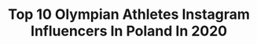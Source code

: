 ---
title: Top 10 Olympian Athletes Instagram Influencers In Poland In 2020
description: >-
  Find top olympian athletes Instagram influencers in Poland in 2020. Most popular hashtags: #running #athlete #motivation #run.
platform: Instagram
hits: 8
text_top: Discover the best Instagram influencers on inBeat.
text_bottom: Our database has 8 Instagram influencers like this in Poland for you to collaborate.
profiles:
  - username: "karolinakoleczek"
    fullname: >-
      Karolina Kołeczek
    bio: >-
      🔺Team🇵🇱Olympian 🔺Nike Athlete 🏃🏻‍♀️🔺Ambassador @olimp_nutrition_pl 🏆 🔺100m Hurdles 🚧🔺AZS UMCS Lublin 💚 🔺Team @pkn.orlen 🔺
    location: "Poland"
    followers: 19461
    engagement: 721
    commentsToLikes: 0.010699
    id: ck5c9sj6mc1c90i11sz8h31u9
    verified: false
    hashtags: "#olimp, #poland, #sprint, #hurdler"
  - username: "elliot_levi_giles"
    fullname: >-
      ⠀⠀⠀⠀⠀⠀⠀⠀⠀ ⠀⠀⠀Elliot Levi Giles
    bio: >-
      British 800m Runner - Nike Athlete European🥉medalist Rio Olympian🇧🇷 5x British Champion - PHX TRK Enquires:dave.scott@stellargroup.co.uk @StellarAth
    location: "Poland"
    followers: 6420
    engagement: 863
    commentsToLikes: 0.014860
    id: ckf5lu0mor0rv0j23ysf14wmc
    verified: false
    hashtags: "#vanlife, #frenchiesofinstagram, #frenchbulldog, #frenchie"
  - username: "natmaliszewska"
    fullname: >-
      Natalia Maliszewska
    bio: >-
      🇵🇱Short-Track WORLD CUP WINNER 2019 EUROPEAN CHAMPION on 500m 2018 Olympian🇰🇷 World Championship🥈 @team100pfn member ❤️Palm trees🌴coffee☕️ 🏡b-stok
    location: "Poland"
    followers: 5636
    engagement: 1183
    commentsToLikes: 0.014929
    id: ck6tx8t0wwh820j716kpis403
    verified: false
    hashtags: "#shorttrack, #bia, #kuvings, #dresden"
  - username: "koennaert"
    fullname: >-
      Koen Naert
    bio: >-
      Husband & Proud dad 🥇2018 European marathon Champion ⏱️2h07'39" marathon ⏱️61'42" half marathon 🇧🇪 Olympian 2016 Adeps - ASICS - AA Drink Student
    location: "Poland"
    followers: 12741
    engagement: 708
    commentsToLikes: 0.020395
    id: ck5hp90spqye80i11717hlbhs
    verified: false
    hashtags: "#work, #polar, #ekiden, #team"
  - username: "ola_rudzinska"
    fullname: >-
      Ola Mirosław (Rudzińska)
    bio: >-
      Professional Sport Climber 🇵🇱 Olympian #Tokyo2020 Double World Champion & European Champion Ambassador @underarmour #climbing #climber #athlete
    location: "Poland"
    followers: 6746
    engagement: 834
    commentsToLikes: 0.017826
    id: ck5zv73503pc80i144mc57163
    verified: false
    hashtags: "#underarmour, #smakujlubelskie, #skokwmarzenia, #underarmourteam"
  - username: "joanna.jozwik"
    fullname: >-
      Joanna Jóźwik
    bio: >-
      800m runner 🏃🏻‍♀️ Olympian #roadtotokyo2021 🇵🇱🇵🇱🇵🇱
    location: "Poland"
    followers: 102584
    engagement: 417
    commentsToLikes: 0.006255
    id: ckap88e3una2n0i78k8j810i3
    verified: true
    hashtags: "#justdoit, #cosopozakopane, #jjrunclan, #positivevibes"
  - username: "agnieszka_jerzyk"
    fullname: >-
      Agnieszka Jerzyk
    bio: >-
      PRO triathlete 2 x Olympian 💦⚙️🦵🏼 WC & EC U23 ITU Champion 5x IM70.3 Champion Long distance 8:48,49 11 years the best in Poland 🇵🇱
    location: "Poland"
    followers: 8401
    engagement: 696
    commentsToLikes: 0.026810
    id: ckap3znpt57080i78n5bm8jos
    verified: false
    hashtags: "#idmarracingteam, #newbalancepoland, #blachotrapez, #zone3polska"
  - username: "justyna.swiety.ersetic"
    fullname: >-
      Justyna Święty-Ersetic
    bio: >-
      🥇🥇EC 🥇🥈🥈🥉WC 🥇🥇🥉🥉EIC 🥈🥈WIC 🇵🇱Olympian🇬🇧🇧🇷 🚘@toyotaczajka ⛽@pkn.orlen 🥑@dymelculinarystudio 🥣@sante_pl 👕@newbalancepoland 💅@artimexcentrumzdrowiaiurody_
    location: "Poland"
    followers: 51615
    engagement: 845
    commentsToLikes: 0.009163
    id: ck15ts6j0jmes0i19dnhqj4g3
    verified: true
    hashtags: "#moments, #gym, #polishchampion, #athletics"
---